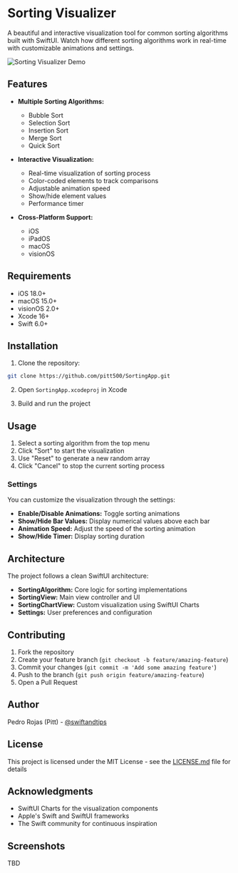 # Sorting Visualizer

A beautiful and interactive visualization tool for common sorting algorithms built with SwiftUI. Watch how different sorting algorithms work in real-time with customizable animations and settings.

![Sorting Visualizer Demo](demo.gif)

## Features

- **Multiple Sorting Algorithms:**
  - Bubble Sort
  - Selection Sort
  - Insertion Sort
  - Merge Sort
  - Quick Sort

- **Interactive Visualization:**
  - Real-time visualization of sorting process
  - Color-coded elements to track comparisons
  - Adjustable animation speed
  - Show/hide element values
  - Performance timer

- **Cross-Platform Support:**
  - iOS
  - iPadOS
  - macOS
  - visionOS

## Requirements

- iOS 18.0+
- macOS 15.0+
- visionOS 2.0+
- Xcode 16+
- Swift 6.0+

## Installation

1. Clone the repository:
```bash
git clone https://github.com/pitt500/SortingApp.git
```

2. Open `SortingApp.xcodeproj` in Xcode

3. Build and run the project

## Usage

1. Select a sorting algorithm from the top menu
2. Click "Sort" to start the visualization
3. Use "Reset" to generate a new random array
4. Click "Cancel" to stop the current sorting process

### Settings

You can customize the visualization through the settings:

- **Enable/Disable Animations:** Toggle sorting animations
- **Show/Hide Bar Values:** Display numerical values above each bar
- **Animation Speed:** Adjust the speed of the sorting animation
- **Show/Hide Timer:** Display sorting duration

## Architecture

The project follows a clean SwiftUI architecture:

- **SortingAlgorithm:** Core logic for sorting implementations
- **SortingView:** Main view controller and UI
- **SortingChartView:** Custom visualization using SwiftUI Charts
- **Settings:** User preferences and configuration

## Contributing

1. Fork the repository
2. Create your feature branch (`git checkout -b feature/amazing-feature`)
3. Commit your changes (`git commit -m 'Add some amazing feature'`)
4. Push to the branch (`git push origin feature/amazing-feature`)
5. Open a Pull Request

## Author

Pedro Rojas (Pitt) - [@swiftandtips](https://twitter.com/swiftandtips)

## License

This project is licensed under the MIT License - see the [LICENSE.md](LICENSE.md) file for details

## Acknowledgments

- SwiftUI Charts for the visualization components
- Apple's Swift and SwiftUI frameworks
- The Swift community for continuous inspiration

## Screenshots

TBD
